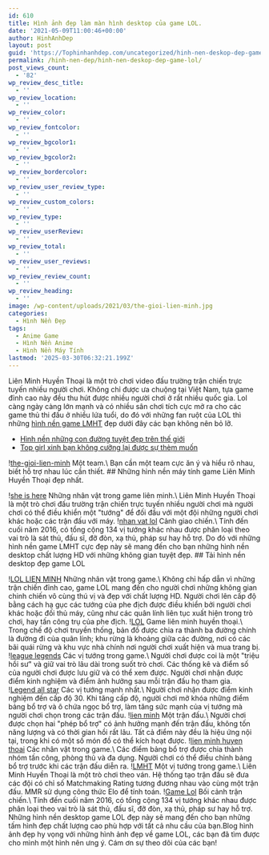 ```yaml
---
id: 610
title: Hình ảnh đẹp làm màn hình desktop của game LOL.
date: '2021-05-09T11:00:46+00:00'
author: HinhAnhDep
layout: post
guid: 'https://Tophinhanhdep.com/uncategorized/hinh-nen-deskop-dep-game-lol/'
permalink: /hinh-nen-dep/hinh-nen-deskop-dep-game-lol/
post_views_count:
  - '82'
wp_review_desc_title:
  - ''
wp_review_location:
  - ''
wp_review_color:
  - ''
wp_review_fontcolor:
  - ''
wp_review_bgcolor1:
  - ''
wp_review_bgcolor2:
  - ''
wp_review_bordercolor:
  - ''
wp_review_user_review_type:
  - ''
wp_review_custom_colors:
  - ''
wp_review_type:
  - ''
wp_review_userReview:
  - ''
wp_review_total:
  - ''
wp_review_user_reviews:
  - ''
wp_review_review_count:
  - ''
wp_review_heading:
  - ''
image: /wp-content/uploads/2021/03/the-gioi-lien-minh.jpg
categories:
  - Hình Nền Đẹp
tags:
  - Anime Game
  - Hình Nền Anime
  - Hình Nền Máy Tính
lastmod: '2025-03-30T06:32:21.199Z'
---
```

Liên Minh Huyền Thoại là một trò chơi video đấu trường trận chiến trực tuyến nhiều người chơi. Không chỉ được ưa chuộng tại Việt Nam, tựa game đỉnh cao này đều thu hút được nhiều người chơi ở rất nhiều quốc gia. Lol càng ngày càng lớn mạnh và có nhiều sân chơi tích cực mở ra cho các game thủ thi đấu ở nhiều lứa tuổi, do đó với những fan ruột của LOL thì những [hình nền game LMHT](https://tophinhanhdep.com/hinh-nen-dep/hinh-nen-deskop-dep-game-lol/) đẹp dưới đây các bạn không nên bỏ lỡ.

- [Hình nền những con đường tuyệt đẹp trên thế giới](https://tophinhanhdep.com/hinh-nen-dep/hinh-anh-nhung-con-duong-dep-nhat/)
- [Top girl xinh bạn không cưỡng lại được sự thèm muốn](https://tophinhanhdep.com/gai-xinh/anh-girl-de-thuong/)

\![the-gioi-lien-minh](https://tophinhanhdep.com/wp-content/uploads/2021/03/the-gioi-lien-minh.jpg) Một team.\ Bạn cần một team cực ăn ý và hiểu rõ nhau, biết hỗ trợ nhau lúc cần thiết. ## Những hình nền máy tính game Liên Minh Huyền Thoại đẹp nhất.

\![she is here](https://tophinhanhdep.com/wp-content/uploads/2021/03/she_is_here.jpg) Những nhân vật trong game liên minh.\ Liên Minh Huyền Thoại là một trò chơi đấu trường trận chiến trực tuyến nhiều người chơi mà người chơi có thể điều khiển một "tướng" để đối đầu với một đội những người chơi khác hoặc các trận đấu với máy. \![nhan vat lol](https://tophinhanhdep.com/wp-content/uploads/2021/03/nhan-vat-lol.jpg) Cảnh giao chiến.\ Tính đến cuối năm 2016, có tổng cộng 134 vị tướng khác nhau được phân loại theo vai trò là sát thủ, đấu sĩ, đỡ đòn, xạ thủ, pháp sư hay hỗ trợ. Do đó với những hình nền game LMHT cực đẹp này sẽ mang đến cho bạn những hình nền desktop chất lượng HD với những không gian tuyệt đẹp. ## Tải hình nền desktop đẹp game LOL

\![LOL LIEN MINH](https://tophinhanhdep.com/wp-content/uploads/2021/03/LOL-LIEN-MINH.jpg) Những nhân vật trong game.\ Không chỉ hấp dẫn vì những trận chiến đỉnh cao, game LOL mang đến cho người chơi những không gian chinh chiến vô cùng thú vị và đẹp với chất lượng HD. Người chơi lên cấp độ bằng cách hạ gục các tướng của phe địch được điều khiển bởi người chơi khác hoặc đối thủ máy, cũng như các quân lính liên tục xuất hiện trong trò chơi, hay tấn công trụ của phe địch. \![LOL](https://tophinhanhdep.com/wp-content/uploads/2021/03/LOL.jpg) Game liên minh huyền thoại.\ Trong chế độ chơi truyền thống, bản đồ được chia ra thành ba đường chính là đường đi của quân lính; khu rừng là khoảng giữa các đường, nơi có các bãi quái rừng và khu vực nhà chính nơi người chơi xuất hiện và mua trang bị. \![league legends](https://tophinhanhdep.com/wp-content/uploads/2021/03/league-legends.jpg) Các vị tướng trong game.\ Người chơi được coi là một "triệu hồi sư" và giữ vai trò lâu dài trong suốt trò chơi. Các thống kê và điểm số của người chơi được lưu giữ và có thể xem được. Người chơi nhận được điểm kinh nghiệm và điểm ảnh hưởng sau mỗi trận đấu họ tham gia. \![Legend all star](https://tophinhanhdep.com/wp-content/uploads/2021/03/legend-all-star.jpg) Các vị tướng mạnh nhất.\ Người chơi nhận được điểm kinh nghiệm đến cấp độ 30. Khi tăng cấp độ, người chơi mở khóa những điểm bảng bổ trợ và ô chứa ngọc bổ trợ, làm tăng sức mạnh của vị tướng mà người chơi chọn trong các trận đấu. \![lien minh](https://tophinhanhdep.com/wp-content/uploads/2021/03/lien_minh.jpg) Một trận đấu.\ Người chơi được chọn hai "phép bổ trợ" có ảnh hưởng mạnh đến trận đấu, không tốn năng lượng và có thời gian hồi rất lâu. Tất cả điểm này đều là hiệu ứng nội tại, trong khi có một số món đồ có thể kích hoạt được. \![lien minh huyen thoai](https://tophinhanhdep.com/wp-content/uploads/2021/03/lien-minh-huyen-thoai.jpg) Các nhân vật trong game.\ Các điểm bảng bổ trợ được chia thành nhóm tấn công, phòng thủ và đa dụng. Người chơi có thể điều chỉnh bảng bổ trợ trước khi các trận đấu diễn ra. \![LMHT](https://tophinhanhdep.com/wp-content/uploads/2021/03/LMHT.jpg) Một vị tướng trong game.\ Liên Minh Huyền Thoại là một trò chơi theo ván. Hệ thống tạo trận đấu sẽ đưa các đội có chỉ số Matchmaking Rating tương đương nhau vào cùng một trận đấu. MMR sử dụng công thức Elo để tính toán. \![Game Lol](https://tophinhanhdep.com/wp-content/uploads/2021/03/game-Lol.jpg) Bối cảnh trận chiến.\ Tính đến cuối năm 2016, có tổng cộng 134 vị tướng khác nhau được phân loại theo vai trò là sát thủ, đấu sĩ, đỡ đòn, xạ thủ, pháp sư hay hỗ trợ. Những hình nền desktop game LOL đẹp này sẽ mang đến cho bạn những tấm hình đẹp chất lượng cao phù hợp với tất cả nhu cầu của bạn.Blog hình ảnh đẹp hy vọng với những hình ảnh đẹp về game LOL, các bạn đã tìm được cho mình một hình nên ưng ý. Cám ơn sự theo dõi của các bạn!
